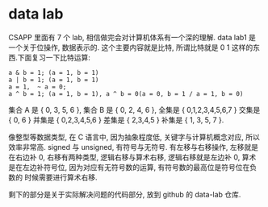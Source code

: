 # data lab

CSAPP 里面有 7 个 lab, 相信做完会对计算机体系有一个深的理解.
data lab1 是一个关于位操作, 数据表示的.
这个主要内容就是比特, 所谓比特就是 0 1 这样的东西.下面复习一下比特运算:
```
a & b = 1; (a = 1, b = 1)
a | b = 1; (a = 1, b = 1)
a = 1,  ~ a = 0;
a ^ b = 1; (a = 1, b = 1), a ^ b = 0(a = 0, b = 1 / a = 1, b = 0)
```
集合 A 是 { 0, 3, 5, 6 }, 集合 B 是 { 0, 2, 4, 6 }, 全集是 { 0,1,2,3,4,5,6,7 }
交集是 { 0, 6 }
并集是 { 0,2,3,4,5,6 }
差集是 { 2,3,4,5 }
补集是 { 1, 3, 5, 7 }.

像整型等数据类型, 在 C 语言中, 因为抽象程度低, 关键字与计算机概念对应, 所以效率非常高. signed 与 unsigned, 有符号与无符号.
有左移与右移操作, 左移就是在右边补 0, 右移有两种类型, 逻辑右移与算术右移, 逻辑右移就是左边补 0, 算术是在左边补符号位, 因为对应有无符号数的运算, 有符号数的最高位是符号位在负数的
时候需要进行算术右移.

剩下的部分是关于实际解决问题的代码部分, 放到 github 的 data-lab 仓库.